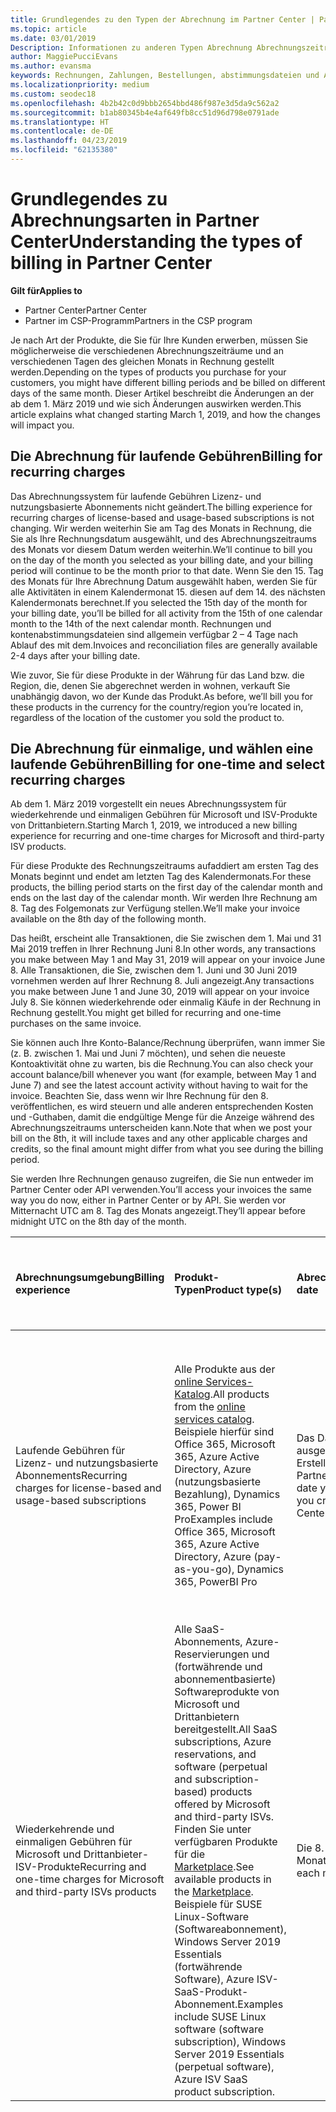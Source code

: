```yaml
---
title: Grundlegendes zu den Typen der Abrechnung im Partner Center | Partner Center
ms.topic: article
ms.date: 03/01/2019
Description: Informationen zu anderen Typen Abrechnung Abrechnungszeiträume und Abrechnung Datumsangaben
author: MaggiePucciEvans
ms.author: evansma
keywords: Rechnungen, Zahlungen, Bestellungen, abstimmungsdateien und Abstimm.
ms.localizationpriority: medium
ms.custom: seodec18
ms.openlocfilehash: 4b2b42c0d9bbb2654bbd486f987e3d5da9c562a2
ms.sourcegitcommit: b1ab80345b4e4af649fb8cc51d96d798e0791ade
ms.translationtype: HT
ms.contentlocale: de-DE
ms.lasthandoff: 04/23/2019
ms.locfileid: "62135380"
---
```

# <a name="understanding-the-types-of-billing-in-partner-center"></a><span data-ttu-id="861a8-104">Grundlegendes zu Abrechnungsarten in Partner Center</span><span class="sxs-lookup"><span data-stu-id="861a8-104">Understanding the types of billing in Partner Center</span></span>

<span data-ttu-id="861a8-105">**Gilt für**</span><span class="sxs-lookup"><span data-stu-id="861a8-105">**Applies to**</span></span>

-  <span data-ttu-id="861a8-106">Partner Center</span><span class="sxs-lookup"><span data-stu-id="861a8-106">Partner Center</span></span>
-  <span data-ttu-id="861a8-107">Partner im CSP-Programm</span><span class="sxs-lookup"><span data-stu-id="861a8-107">Partners in the CSP program</span></span>

<span data-ttu-id="861a8-108">Je nach Art der Produkte, die Sie für Ihre Kunden erwerben, müssen Sie möglicherweise die verschiedenen Abrechnungszeiträume und an verschiedenen Tagen des gleichen Monats in Rechnung gestellt werden.</span><span class="sxs-lookup"><span data-stu-id="861a8-108">Depending on the types of products you purchase for your customers, you might have different billing periods and be billed on different days of the same month.</span></span> <span data-ttu-id="861a8-109">Dieser Artikel beschreibt die Änderungen an der ab dem 1. März 2019 und wie sich Änderungen auswirken werden.</span><span class="sxs-lookup"><span data-stu-id="861a8-109">This article explains what changed starting March 1, 2019, and how the changes will impact you.</span></span>

## <a name="billing-for-recurring-charges"></a><span data-ttu-id="861a8-110">Die Abrechnung für laufende Gebühren</span><span class="sxs-lookup"><span data-stu-id="861a8-110">Billing for recurring charges</span></span>

<span data-ttu-id="861a8-111">Das Abrechnungssystem für laufende Gebühren Lizenz- und nutzungsbasierte Abonnements nicht geändert.</span><span class="sxs-lookup"><span data-stu-id="861a8-111">The billing experience for recurring charges of license-based and usage-based subscriptions is not changing.</span></span> <span data-ttu-id="861a8-112">Wir werden weiterhin Sie am Tag des Monats in Rechnung, die Sie als Ihre Rechnungsdatum ausgewählt, und des Abrechnungszeitraums des Monats vor diesem Datum werden weiterhin.</span><span class="sxs-lookup"><span data-stu-id="861a8-112">We’ll continue to bill you on the day of the month you selected as your billing date, and your billing period will continue to be the month prior to that date.</span></span> <span data-ttu-id="861a8-113">Wenn Sie den 15. Tag des Monats für Ihre Abrechnung Datum ausgewählt haben, werden Sie für alle Aktivitäten in einem Kalendermonat 15. diesen auf dem 14. des nächsten Kalendermonats berechnet.</span><span class="sxs-lookup"><span data-stu-id="861a8-113">If you selected the 15th day of the month for your billing date, you’ll be billed for all activity from the 15th of one calendar month to the 14th of the next calendar month.</span></span> <span data-ttu-id="861a8-114">Rechnungen und kontenabstimmungsdateien sind allgemein verfügbar 2 – 4 Tage nach Ablauf des mit dem.</span><span class="sxs-lookup"><span data-stu-id="861a8-114">Invoices and reconciliation files are generally available 2-4 days after your billing date.</span></span>

<span data-ttu-id="861a8-115">Wie zuvor, Sie für diese Produkte in der Währung für das Land bzw. die Region, die, denen Sie abgerechnet werden in wohnen, verkauft Sie unabhängig davon, wo der Kunde das Produkt.</span><span class="sxs-lookup"><span data-stu-id="861a8-115">As before, we’ll bill you for these products in the currency for the country/region you’re located in, regardless of the location of the customer you sold the product to.</span></span>

## <a name="billing-for-one-time-and-select-recurring-charges"></a><span data-ttu-id="861a8-116">Die Abrechnung für einmalige, und wählen eine laufende Gebühren</span><span class="sxs-lookup"><span data-stu-id="861a8-116">Billing for one-time and select recurring charges</span></span>

<span data-ttu-id="861a8-117">Ab dem 1. März 2019 vorgestellt ein neues Abrechnungssystem für wiederkehrende und einmaligen Gebühren für Microsoft und ISV-Produkte von Drittanbietern.</span><span class="sxs-lookup"><span data-stu-id="861a8-117">Starting March 1, 2019, we introduced a new billing experience for recurring and one-time charges for Microsoft and third-party ISV products.</span></span>

<span data-ttu-id="861a8-118">Für diese Produkte des Rechnungszeitraums aufaddiert am ersten Tag des Monats beginnt und endet am letzten Tag des Kalendermonats.</span><span class="sxs-lookup"><span data-stu-id="861a8-118">For these products, the billing period starts on the first day of the calendar month and ends on the last day of the calendar month.</span></span> <span data-ttu-id="861a8-119">Wir werden Ihre Rechnung am 8. Tag des Folgemonats zur Verfügung stellen.</span><span class="sxs-lookup"><span data-stu-id="861a8-119">We’ll make your invoice available on the 8th day of the following month.</span></span> 

<span data-ttu-id="861a8-120">Das heißt, erscheint alle Transaktionen, die Sie zwischen dem 1. Mai und 31 Mai 2019 treffen in Ihrer Rechnung Juni 8.</span><span class="sxs-lookup"><span data-stu-id="861a8-120">In other words, any transactions you make between May 1 and May 31, 2019 will appear on your invoice June 8.</span></span> <span data-ttu-id="861a8-121">Alle Transaktionen, die Sie, zwischen dem 1. Juni und 30 Juni 2019 vornehmen werden auf Ihrer Rechnung 8. Juli angezeigt.</span><span class="sxs-lookup"><span data-stu-id="861a8-121">Any transactions you make between June 1 and June 30, 2019 will appear on your invoice July 8.</span></span> <span data-ttu-id="861a8-122">Sie können wiederkehrende oder einmalig Käufe in der Rechnung in Rechnung gestellt.</span><span class="sxs-lookup"><span data-stu-id="861a8-122">You might get billed for recurring and one-time purchases on the same invoice.</span></span> 

<span data-ttu-id="861a8-123">Sie können auch Ihre Konto-Balance/Rechnung überprüfen, wann immer Sie (z. B. zwischen 1. Mai und Juni 7 möchten), und sehen die neueste Kontoaktivität ohne zu warten, bis die Rechnung.</span><span class="sxs-lookup"><span data-stu-id="861a8-123">You can also check your account balance/bill whenever you want (for example, between May 1 and June 7) and see the latest account activity without having to wait for the invoice.</span></span> <span data-ttu-id="861a8-124">Beachten Sie, dass wenn wir Ihre Rechnung für den 8. veröffentlichen, es wird steuern und alle anderen entsprechenden Kosten und -Guthaben, damit die endgültige Menge für die Anzeige während des Abrechnungszeitraums unterscheiden kann.</span><span class="sxs-lookup"><span data-stu-id="861a8-124">Note that when we post your bill on the 8th, it will include taxes and any other applicable charges and credits, so the final amount might differ from what you see during the billing period.</span></span> 

<span data-ttu-id="861a8-125">Sie werden Ihre Rechnungen genauso zugreifen, die Sie nun entweder im Partner Center oder API verwenden.</span><span class="sxs-lookup"><span data-stu-id="861a8-125">You’ll access your invoices the same way you do now, either in Partner Center or by API.</span></span> <span data-ttu-id="861a8-126">Sie werden vor Mitternacht UTC am 8. Tag des Monats angezeigt.</span><span class="sxs-lookup"><span data-stu-id="861a8-126">They’ll appear before midnight UTC on the 8th day of the month.</span></span> 

|<span data-ttu-id="861a8-127">**Abrechnungsumgebung**</span><span class="sxs-lookup"><span data-stu-id="861a8-127">**Billing experience**</span></span>|<span data-ttu-id="861a8-128">**Produkt-Typen**</span><span class="sxs-lookup"><span data-stu-id="861a8-128">**Product type(s)**</span></span>|<span data-ttu-id="861a8-129">**Abrechnungsdatum**</span><span class="sxs-lookup"><span data-stu-id="861a8-129">**Billing date**</span></span>|<span data-ttu-id="861a8-130">**Abrechnungszeitraum**</span><span class="sxs-lookup"><span data-stu-id="861a8-130">**Billing period**</span></span>|<span data-ttu-id="861a8-131">**Rechnungswährung**</span><span class="sxs-lookup"><span data-stu-id="861a8-131">**Billing currency**</span></span>|<span data-ttu-id="861a8-132">**Aktuelle Aktivität zur Verfügung?**</span><span class="sxs-lookup"><span data-stu-id="861a8-132">**Current activity available?**</span></span>|
|:----------------|:--------------|:--------------|:--------------|:--------------|:--------------|
|<span data-ttu-id="861a8-133">Laufende Gebühren für Lizenz- und nutzungsbasierte Abonnements</span><span class="sxs-lookup"><span data-stu-id="861a8-133">Recurring charges for license-based and usage-based subscriptions</span></span> |<span data-ttu-id="861a8-134">Alle Produkte aus der [online Services-Katalog](https://partner.microsoft.com/commerce/preferredoffers/list).</span><span class="sxs-lookup"><span data-stu-id="861a8-134">All products from the [online services catalog](https://partner.microsoft.com/commerce/preferredoffers/list).</span></span> <span data-ttu-id="861a8-135">Beispiele hierfür sind Office 365, Microsoft 365, Azure Active Directory, Azure (nutzungsbasierte Bezahlung), Dynamics 365, Power BI Pro</span><span class="sxs-lookup"><span data-stu-id="861a8-135">Examples include Office 365, Microsoft 365, Azure Active Directory, Azure (pay-as-you-go), Dynamics 365, PowerBI Pro</span></span> |<span data-ttu-id="861a8-136">Das Datum an, das Sie ausgewählt, bei der Erstellung von Ihrem Partner Center-Konto</span><span class="sxs-lookup"><span data-stu-id="861a8-136">The date you selected when you created your Partner Center account</span></span> |<span data-ttu-id="861a8-137">Der Monat vor Ablauf des mit dem.</span><span class="sxs-lookup"><span data-stu-id="861a8-137">The month prior to your billing date.</span></span> |<span data-ttu-id="861a8-138">Die Währung des Landes bzw. der Region, die, dem Sie in wohnen.</span><span class="sxs-lookup"><span data-stu-id="861a8-138">The currency of the country/region you’re located in.</span></span> <span data-ttu-id="861a8-139">Wenn Ihr Unternehmen im Vereinigten Königreich befindet, werden wir Sie z. B. in britischen Pfund (GBP) rechnen.</span><span class="sxs-lookup"><span data-stu-id="861a8-139">For example, if your company is located in the United Kingdom, we’ll bill you in British pounds sterling (GBP).</span></span> <span data-ttu-id="861a8-140">Wenn Ihr Unternehmen in Indien befindet, müssen Sie in Indien Rupie (INR) abgerechnet.</span><span class="sxs-lookup"><span data-stu-id="861a8-140">If your company is located in India, we’ll bill you in India Rupees (INR).</span></span>  |<span data-ttu-id="861a8-141">Nein</span><span class="sxs-lookup"><span data-stu-id="861a8-141">No</span></span> |
|<span data-ttu-id="861a8-142">Wiederkehrende und einmaligen Gebühren für Microsoft und Drittanbieter-ISV-Produkte</span><span class="sxs-lookup"><span data-stu-id="861a8-142">Recurring and one-time charges for Microsoft and third-party ISVs products</span></span> |<span data-ttu-id="861a8-143">Alle SaaS-Abonnements, Azure-Reservierungen und (fortwährende und abonnementbasierte) Softwareprodukte von Microsoft und Drittanbietern bereitgestellt.</span><span class="sxs-lookup"><span data-stu-id="861a8-143">All SaaS subscriptions, Azure reservations, and software (perpetual and subscription-based) products offered by Microsoft and third-party ISVs.</span></span> <span data-ttu-id="861a8-144">Finden Sie unter verfügbaren Produkte für die [Marketplace](https://partner.microsoft.com/commerce/sales?type=Any&category=Any).</span><span class="sxs-lookup"><span data-stu-id="861a8-144">See available products in the [Marketplace](https://partner.microsoft.com/commerce/sales?type=Any&category=Any).</span></span> <span data-ttu-id="861a8-145">Beispiele für SUSE Linux-Software (Softwareabonnement), Windows Server 2019 Essentials (fortwährende Software), Azure ISV-SaaS-Produkt-Abonnement.</span><span class="sxs-lookup"><span data-stu-id="861a8-145">Examples include SUSE Linux software (software subscription), Windows Server 2019 Essentials (perpetual software), Azure ISV SaaS product subscription.</span></span> |<span data-ttu-id="861a8-146">Die 8. Tag jedes Monats</span><span class="sxs-lookup"><span data-stu-id="861a8-146">The 8th day of each month</span></span> |<span data-ttu-id="861a8-147">Vom ersten Tag bis zum letzten Tag eines jeden Kalendermonats</span><span class="sxs-lookup"><span data-stu-id="861a8-147">From the first day to the last day of each calendar month</span></span> |<span data-ttu-id="861a8-148">Die Währung des Landes bzw. der Region, in dem sich der Kunde befindet.</span><span class="sxs-lookup"><span data-stu-id="861a8-148">The currency of the country/region your customer is located in.</span></span> <span data-ttu-id="861a8-149">Dies bedeutet, dass Sie separate Rechnungen und kontenabstimmungsdateien in die Währung des Landes bzw. der Region jeder Kunde erhalten werden, die Sie auf den Abrechnungszeitraum verkauft.</span><span class="sxs-lookup"><span data-stu-id="861a8-149">This means you’ll receive separate invoices and reconciliation files in the currency of the country/region each customer you sold to in the billing period.</span></span> |<span data-ttu-id="861a8-150">Ja</span><span class="sxs-lookup"><span data-stu-id="861a8-150">Yes</span></span> |
